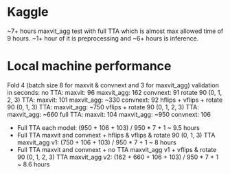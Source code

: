 # Kaggle

~7+ hours maxvit_agg test with full TTA which is almost max allowed time of 9 hours.
~1+ hour of it is preprocessing and ~6+ hours is inference.

# Local machine performance

Fold 4 (batch size 8 for maxvit & convnext and 3 for maxvit_agg) validation in seconds:
    no TTA:
        maxvit: 96
        maxvit_agg: 162
        convnext: 91
    rotate 90 (0, 1, 2, 3) TTA:
        maxvit: 101
        maxvit_agg: ~330
        convnext: 92
    hflips + vflips + rotate 90 (0, 1, 3) TTA:
        maxvit_agg: ~750
    vflips + rotate 90 (0, 1, 2, 3) TTA:
        maxvit_agg: ~660
    full TTA:
        maxvit: 104
        maxvit_agg: ~950
        convnext: 106

- Full TTA each model: (950 + 106 + 103) / 950 * 7 + 1 ~ 9.5 hours
- Full TTA maxvit and convnext + hflips & vflips & rotate 90 (0, 1, 3) TTA maxvit_agg v1: (750 + 106 + 103) / 950 * 7 + 1 ~ 8 hours
- Full TTA maxvit and convnext + no TTA maxvit_agg v1 + vflips & rotate 90 (0, 1, 2, 3) TTA maxvit_agg v2: (162 + 660 + 106 + 103) / 950 * 7 + 1 ~ 8.6 hours